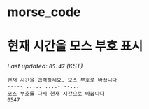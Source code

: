 # morse_code
# 현재 시간을 모스 부호 표시
<!-- MORSE_TIME_START -->
_Last updated: `05:47` (KST)_

```
현재 시간을 입력하세요. 모스 부호로 바꿉니다
----- ..... ....- --...
모스 부호를 다시 현재 시간으로 바꿉니다
0547
```
<!-- MORSE_TIME_END -->

